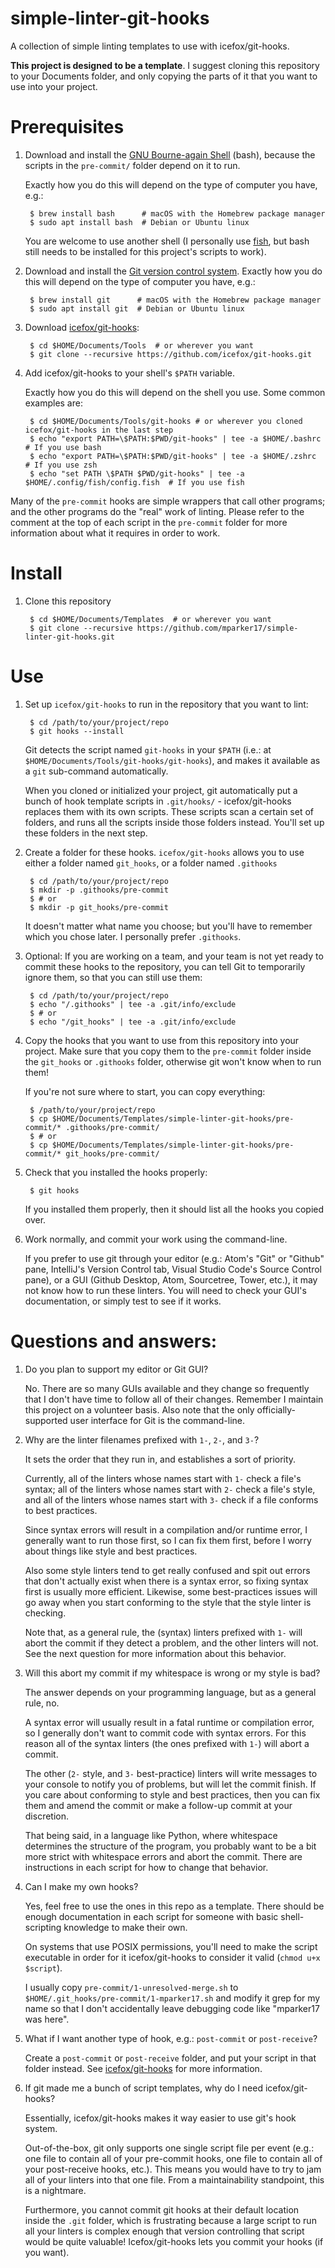 # simple-linter-git-hooks

A collection of simple linting templates to use with icefox/git-hooks.

**This project is designed to be a template**. I suggest cloning this repository
to your Documents folder, and only copying the parts of it that you want to use
into your project.

# Prerequisites

1. Download and install the
    [GNU Bourne-again Shell](https://www.gnu.org/software/bash/) (bash), because
    the scripts in the `pre-commit/` folder depend on it to run.

    Exactly how you do this will depend on the type of computer you have, e.g.:

        $ brew install bash      # macOS with the Homebrew package manager
        $ sudo apt install bash  # Debian or Ubuntu linux

    You are welcome to use another shell (I personally use
    [fish](https://fishshell.com/), but bash still needs to be installed for
    this project's scripts to work).

2. Download and install the [Git version control system](https://git-scm.com/).
    Exactly how you do this will depend on the type of computer you have, e.g.:

        $ brew install git      # macOS with the Homebrew package manager
        $ sudo apt install git  # Debian or Ubuntu linux

3. Download [icefox/git-hooks](https://github.com/icefox/git-hooks):

        $ cd $HOME/Documents/Tools  # or wherever you want
        $ git clone --recursive https://github.com/icefox/git-hooks.git

4. Add icefox/git-hooks to your shell's `$PATH` variable.

    Exactly how you do this will depend on the shell you use. Some common
    examples are:

        $ cd $HOME/Documents/Tools/git-hooks # or wherever you cloned icefox/git-hooks in the last step
        $ echo "export PATH=\$PATH:$PWD/git-hooks" | tee -a $HOME/.bashrc  # If you use bash
        $ echo "export PATH=\$PATH:$PWD/git-hooks" | tee -a $HOME/.zshrc   # If you use zsh
        $ echo "set PATH \$PATH $PWD/git-hooks" | tee -a $HOME/.config/fish/config.fish  # If you use fish

Many of the `pre-commit` hooks are simple wrappers that call other programs; and
the other programs do the "real" work of linting. Please refer to the comment at
the top of each script in the `pre-commit` folder for more information about
what it requires in order to work.

# Install

1. Clone this repository

        $ cd $HOME/Documents/Templates  # or wherever you want
        $ git clone --recursive https://github.com/mparker17/simple-linter-git-hooks.git

# Use

1. Set up `icefox/git-hooks` to run in the repository that you want to lint:

        $ cd /path/to/your/project/repo
        $ git hooks --install

    Git detects the script named `git-hooks` in your `$PATH` (i.e.: at
    `$HOME/Documents/Tools/git-hooks/git-hooks`), and makes it available as a
    `git` sub-command automatically.

    When you cloned or initialized your project, git automatically put a bunch
    of hook template scripts in `.git/hooks/` - icefox/git-hooks replaces them
    with its own scripts. These scripts scan a certain set of folders, and runs
    all the scripts inside those folders instead. You'll set up these folders in
    the next step.

2. Create a folder for these hooks. `icefox/git-hooks` allows you to use either
    a folder named `git_hooks`, or a folder named `.githooks`

        $ cd /path/to/your/project/repo
        $ mkdir -p .githooks/pre-commit
        $ # or
        $ mkdir -p git_hooks/pre-commit

    It doesn't matter what name you choose; but you'll have to remember which
    you chose later. I personally prefer `.githooks`.

3. Optional: If you are working on a team, and your team is not yet ready to
    commit these hooks to the repository, you can tell Git to temporarily ignore
    them, so that you can still use them:

        $ cd /path/to/your/project/repo
        $ echo "/.githooks" | tee -a .git/info/exclude
        $ # or
        $ echo "/git_hooks" | tee -a .git/info/exclude

4. Copy the hooks that you want to use from this repository into your project.
    Make sure that you copy them to the `pre-commit` folder inside the
    `git_hooks` or `.githooks` folder, otherwise git won't know when to run
    them!

    If you're not sure where to start, you can copy everything:

        $ /path/to/your/project/repo
        $ cp $HOME/Documents/Templates/simple-linter-git-hooks/pre-commit/* .githooks/pre-commit/
        $ # or
        $ cp $HOME/Documents/Templates/simple-linter-git-hooks/pre-commit/* git_hooks/pre-commit/

5. Check that you installed the hooks properly:

        $ git hooks

    If you installed them properly, then it should list all the hooks you copied
    over.

6. Work normally, and commit your work using the command-line.

    If you prefer to use git through your editor (e.g.: Atom's "Git" or "Github"
    pane, IntelliJ's Version Control tab, Visual Studio Code's Source Control
    pane), or a GUI (Github Desktop, Atom, Sourcetree, Tower, etc.), it may not
    know how to run these linters. You will need to check your GUI's
    documentation, or simply test to see if it works.

# Questions and answers:

1. Do you plan to support my editor or Git GUI?

    No. There are so many GUIs available and they change so frequently that I
    don't have time to follow all of their changes. Remember I maintain this
    project on a volunteer basis. Also note that the only officially-supported
    user interface for Git is the command-line.

2. Why are the linter filenames prefixed with `1-`, `2-`, and `3-`?

    It sets the order that they run in, and establishes a sort of priority.

    Currently, all of the linters whose names start with `1-` check a file's
    syntax; all of the linters whose names start with `2-` check a file's style,
    and all of the linters whose names start with `3-` check if a file conforms
    to best practices.

    Since syntax errors will result in a compilation and/or runtime error, I
    generally want to run those first, so I can fix them first, before I worry
    about things like style and best practices.

    Also some style linters tend to get really confused and spit out errors that
    don't actually exist when there is a syntax error, so fixing syntax first is
    usually more efficient. Likewise, some best-practices issues will go away
    when you start conforming to the style that the style linter is checking.

    Note that, as a general rule, the (syntax) linters prefixed with `1-` will
    abort the commit if they detect a problem, and the other linters will not.
    See the next question for more information about this behavior.

3. Will this abort my commit if my whitespace is wrong or my style is bad?

    The answer depends on your programming language, but as a general rule, no.

    A syntax error will usually result in a fatal runtime or compilation error,
    so I generally don't want to commit code with syntax errors. For this reason
    all of the syntax linters (the ones prefixed with `1-`) will abort a commit.

    The other (`2-` style, and `3-` best-practice) linters will write messages
    to your console to notify you of problems, but will let the commit finish.
    If you care about conforming to style and best practices, then you can fix
    them and amend the commit or make a follow-up commit at your discretion.

    That being said, in a language like Python, where whitespace determines the
    structure of the program, you probably want to be a bit more strict with
    whitespace errors and abort the commit. There are instructions in each
    script for how to change that behavior.

4. Can I make my own hooks?

    Yes, feel free to use the ones in this repo as a template. There should be
    enough documentation in each script for someone with basic shell-scripting
    knowledge to make their own.

    On systems that use POSIX permissions, you'll need to make the script
    executable in order for it icefox/git-hooks to consider it valid
    (`chmod u+x $script`).

    I usually copy `pre-commit/1-unresolved-merge.sh` to
    `$HOME/.git_hooks/pre-commit/1-mparker17.sh` and modify it grep for my name
    so that I don't accidentally leave debugging code like "mparker17 was here".

5. What if I want another type of hook, e.g.: `post-commit` or `post-receive`?

    Create a `post-commit` or `post-receive` folder, and put your script in that
    folder instead. See [icefox/git-hooks](https://github.com/icefox/git-hooks)
    for more information.

6. If git made me a bunch of script templates, why do I need icefox/git-hooks?

    Essentially, icefox/git-hooks makes it way easier to use git's hook system.

    Out-of-the-box, git only supports one single script file per event (e.g.:
    one file to contain all of your pre-commit hooks, one file to contain all of
    your post-receive hooks, etc.). This means you would have to try to jam all
    of your linters into that one file. From a maintainability standpoint, this
    is a nightmare.

    Furthermore, you cannot commit git hooks at their default location inside
    the `.git` folder, which is frustrating because a large script to run all
    your linters is complex enough that version controlling that script would be
    quite valuable! Icefox/git-hooks lets you commit your hooks (if you want).
